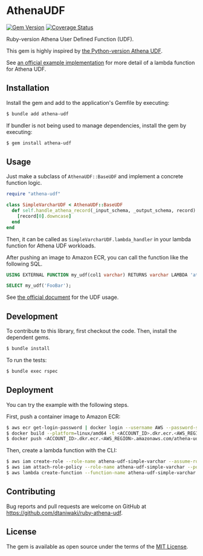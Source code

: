 # AthenaUDF

[![Gem Version][gem-image]][gem-link]
[![Coverage Status][cov-image]][cov-link]

Ruby-version Athena User Defined Function (UDF).

This gem is highly inspired by [the Python-version Athena UDF](https://github.com/dmarkey/python-athena-udf).

See [an official example implementation](https://github.com/awslabs/aws-athena-query-federation/blob/fc2e4e9cdcb71ec7f7c7d44cbda7f56c5835811e/athena-federation-sdk/src/main/java/com/amazonaws/athena/connector/lambda/handlers/UserDefinedFunctionHandler.java) for more detail of a lambda function for Athena UDF.

## Installation

Install the gem and add to the application's Gemfile by executing:

```sh
$ bundle add athena-udf
```

If bundler is not being used to manage dependencies, install the gem by executing:

```sh
$ gem install athena-udf
```

## Usage

Just make a subclass of `AthenaUDF::BaseUDF` and implement a concrete function logic.

```rb
require "athena-udf"

class SimpleVarcharUDF < AthenaUDF::BaseUDF
  def self.handle_athena_record(_input_schema, _output_schema, record)
    [record[0].downcase]
  end
end
```

Then, it can be called as `SimpleVarcharUDF.lambda_handler` in your lambda function for Athena UDF workloads.

After pushing an image to Amazon ECR, you can call the function like the following SQL.

```sql
USING EXTERNAL FUNCTION my_udf(col1 varchar) RETURNS varchar LAMBDA 'athena-udf-simple-varchar'

SELECT my_udf('FooBar');
```

See [the official document](https://docs.aws.amazon.com/athena/latest/ug/querying-udf.html) for the UDF usage.

## Development

To contribute to this library, first checkout the code. Then, install the dependent gems.

```sh
$ bundle install
```

To run the tests:

```sh
$ bundle exec rspec
```

## Deployment

You can try the example with the following steps.

First, push a container image to Amazon ECR:

```sh
$ aws ecr get-login-password | docker login --username AWS --password-stdin https://<ACCOUNT_ID>.dkr.ecr.<AWS_REGION>.amazonaws.com
$ docker build --platform=linux/amd64 -t <ACCOUNT_ID>.dkr.ecr.<AWS_REGION>.amazonaws.com/athena-udf-test -f Dockerfile.example .
$ docker push <ACCOUNT_ID>.dkr.ecr.<AWS_REGION>.amazonaws.com/athena-udf-test
```

Then, create a lambda function with the CLI:

```sh
$ aws iam create-role --role-name athena-udf-simple-varchar --assume-role-policy-document '{"Version": "2012-10-17","Statement": [{ "Effect": "Allow", "Principal": {"Service": "lambda.amazonaws.com"}, "Action": "sts:AssumeRole"}]}'
$ aws iam attach-role-policy --role-name athena-udf-simple-varchar --policy-arn arn:aws:iam::aws:policy/service-role/AWSLambdaBasicExecutionRole
$ aws lambda create-function --function-name athena-udf-simple-varchar --package-type Image --role arn:aws:iam::<ACCOUNT_ID>:role/athena-udf-simple-varchar --code ImageUri=<ACCOUNT_ID>.dkr.ecr.<AWS_REGION>.amazonaws.com/athena-udf-test:latest --publish
```

## Contributing

Bug reports and pull requests are welcome on GitHub at https://github.com/dtaniwaki/ruby-athena-udf.

## License

The gem is available as open source under the terms of the [MIT License](https://opensource.org/licenses/MIT).

[gem-image]:   https://badge.fury.io/rb/athena-udf.svg
[gem-link]:    http://badge.fury.io/rb/athena-udf
[cov-image]:   https://coveralls.io/repos/dtaniwaki/ruby-athena-udf/badge.png
[cov-link]:    https://coveralls.io/r/dtaniwaki/ruby-athena-udf
